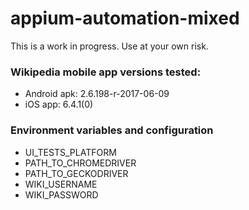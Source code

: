 # appium-automation-mixed
 
This is a work in progress. Use at your own risk.

### Wikipedia mobile app versions tested:
- Android apk: 2.6.198-r-2017-06-09
- iOS app: 6.4.1(0)

### Environment variables and configuration
- UI_TESTS_PLATFORM
- PATH_TO_CHROMEDRIVER
- PATH_TO_GECKODRIVER
- WIKI_USERNAME
- WIKI_PASSWORD
